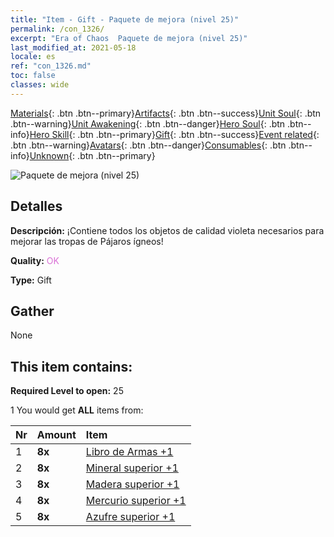 ```yaml
---
title: "Item - Gift - Paquete de mejora (nivel 25)"
permalink: /con_1326/
excerpt: "Era of Chaos  Paquete de mejora (nivel 25)"
last_modified_at: 2021-05-18
locale: es
ref: "con_1326.md"
toc: false
classes: wide
---
```

 [Materials](/ItemsES/){: .btn .btn--primary}[Artifacts](/ItemsES/Artifacts/){: .btn .btn--success}[Unit Soul](/ItemsES/UnitSoul/){: .btn .btn--warning}[Unit Awakening](/ItemsES/UnitAwakening/){: .btn .btn--danger}[Hero Soul](/ItemsES/HeroSoul/){: .btn .btn--info}[Hero Skill](/ItemsES/HeroSkill/){: .btn .btn--primary}[Gift](/ItemsES/Gift/){: .btn .btn--success}[Event related](/ItemsES/Events/){: .btn .btn--warning}[Avatars](/ItemsES/Avatars/){: .btn .btn--danger}[Consumables](/ItemsES/Consumables/){: .btn .btn--info}[Unknown](/ItemsES/Unknown/){: .btn .btn--primary}

 ![Paquete de mejora (nivel 25)](/images/t/i_906001.png)

## Detalles
 **Descripción:** ¡Contiene todos los objetos de calidad violeta necesarios para mejorar las tropas de Pájaros ígneos!

 **Quality:** <span style="color: #DA70D6">OK</span>

 **Type:** Gift

## Gather

  None

## This item contains:

 **Required Level to open:** 25

 1 You would get **ALL** items  from:

  | Nr | Amount |     Item    |
  |:---|:-------|:------------|
  | 1 |  **8x** | [Libro de Armas +1](/ItemsES/mat_25/) |  | 
  | 2 |  **8x** | [Mineral superior +1](/ItemsES/mat_19/) |  | 
  | 3 |  **8x** | [Madera superior +1](/ItemsES/mat_20/) |  | 
  | 4 |  **8x** | [Mercurio superior +1](/ItemsES/mat_21/) |  | 
  | 5 |  **8x** | [Azufre superior +1](/ItemsES/mat_22/) |  | 
